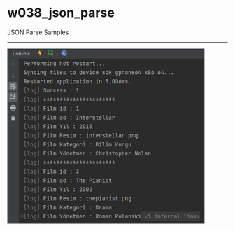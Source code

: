 # w038_json_parse

JSON Parse Samples
<HR>
<img src="https://github.com/VedatBiner/flutter-codes/blob/master/widgets_templates/w038_json_parse/screen_shots/img-01.png" height="400em"/>

